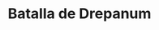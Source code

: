 ﻿---
title: "Batalla de Drepanum"
permalink: periodes_96.html
layout: periode
dataInici: -249
sidebar: periodes
pares:
  - 0:
    title: "Primera guerra púnica"
    dataInici: "(-264)"
    dataFi: "(-241)"

fills:
jocsPrincipals:
jocsEscenaris:
jocsEpoca:
  - title: "War Galley"
    bggId: 1894
    escenari: "Drepanum"

jocsEpocaEscenaris:
---
